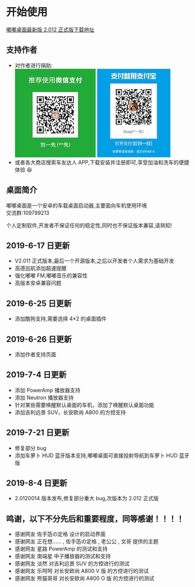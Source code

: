 # 开始使用

[嘟嘟桌面最新版 2.012 正式版下载地址](http://car-launcher.dudu-lucky.com:7000/upload/apk/dcdebe12bcd943ce992ff3c89a27c116/temp.apk)

## 支持作者

- 对作者进行捐助:<br/>
  ![layout1](./img/juanzhu.jpg) ![layout1](./img/juanzhu2.jpeg)
- 或者各大商店搜索车友达人 APP,下载安装并注册即可,享受加油和洗车的便捷体验 😆

## 桌面简介

嘟嘟桌面是一个安卓的车载桌面启动器,主要面向车机使用环境<br/>
交流群:109799213<br/>

个人定制软件,开发者不保证任何的稳定性,同时也不保证版本兼容,请熟知!

## 2019-6-17 日更新

- V2.011 正式版本,最后一个开源版本,之后以开发者个人需求为基础开发
- 高德巡航添加超速提醒
- 强化嘟嘟 FM,嘟嘟音乐的兼容性
- 高版本安卓兼容问题

## 2019-6-25 日更新

- 添加酷狗支持,需要选择 4\*2 的桌面插件

## 2019-6-26 日更新

- 添加作者支持页面

## 2019-7-4 日更新

- 添加 PowerAmp 播放器支持
- 添加 Neutron 播放器支持
- 针对某些需要唤醒默认桌面的车机，添加了唤醒默认桌面功能
- 添加吉利远景 SUV，长安欧尚 A800 的方控支持

## 2019-7-21 日更新

- 修复部分 bug
- 添加车萝卜 HUD 蓝牙版本支持,嘟嘟桌面可直接投射导航到车萝卜 HUD 蓝牙版

## 2019-8-4 日更新

- 2.0120014 版本发布,修复部分重大 bug,次版本为 2.012 正式版

## 鸣谢，以下不分先后和重要程度，同等感谢！！！！

- 感谢网友 佐手笾の定格 设计的启动界面
- 感谢网友 正在想...... , 佐手笾の定格 , 老公公 , 文哥 提供的主题
- 感谢网友 星路 PowerAmp 的测试和支持
- 感谢网友 南端星 中子播放器的测试和支持
- 感谢网友 淡然 对吉利远景 SUV 的方控进行的测试
- 感谢网友 乐呵呵 对长安欧尚 A800 V 版 的方控进行的测试
- 感谢网友 熊猫哥哥 对长安欧尚 A800 O 版 的方控进行的测试
